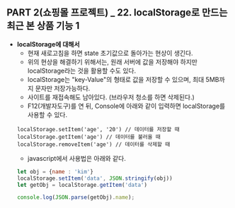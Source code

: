 ## PART 2(쇼핑몰 프로젝트) _ 22. localStorage로 만드는 최근 본 상품 기능 1

- **localStorage에 대해서**
  - 현재 새로고침을 하면 state 초기값으로 돌아가는 현상이 생긴다.
  - 위의 현상을 해결하기 위해서는, 원래 서버에 값을 저장해야 하지만 localStorage라는 것을 활용할 수도 있다.
  - localStorage는 "key-Value"의 형태로 값을 저장할 수 있으며, 최대 5MB까지 문자만 저장가능하다.
  - 사이트를 재접속해도 남아있다. (브라우저 청소를 하면 삭제된다.)
  - F12(개발자도구)를 연 뒤, Console에 아래와 같이 입력하면 localStorage를 사용할 수 있다.
  ```shell
  localStorage.setItem('age', '20') // 데이터를 저장할 때
  localStorage.getItem('age') // 데이터를 불러올 때
  localStorage.removeItem('age') // 데이터를 삭제할 때
  ```
  - javascript에서 사용법은 아래와 같다.
  ```javascript
  let obj = {name : 'kim'}
  localStorage.setItem('data', JSON.stringify(obj))
  let getObj = localStorage.getItem('data')

  console.log(JSON.parse(getObj).name);
  ```
